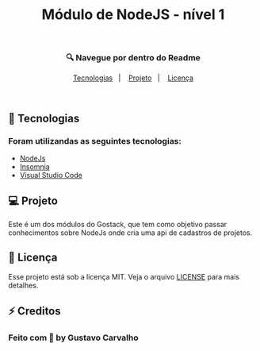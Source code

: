 <h1 align="center"> Módulo de NodeJS - nível 1 </h1>
 &nbsp;
 
<h3 align="center">🔍 Navegue por dentro do Readme </h3>
<p align="center">
  <a href="#rocket-tecnologias">Tecnologias</a>&nbsp;&nbsp;&nbsp;|&nbsp;&nbsp;&nbsp;
  <a href="#-projeto">Projeto</a>&nbsp;&nbsp;&nbsp;|&nbsp;&nbsp;&nbsp;
  <a href="#memo-licença">Licença</a>
</p>

<br>

## 🚀 Tecnologias

### Foram utilizandas as seguintes tecnologias:

- [NodeJs](https://nodejs.org/en/)
- [Insomnia](https://insomnia.rest/)
- [Visual Studio Code](https://code.visualstudio.com/)

## 💻 Projeto

Este é um dos módulos do Gostack, que tem como objetivo passar conhecimentos sobre NodeJs onde cria uma api de cadastros de projetos.


## 📝 Licença


Esse projeto está sob a licença MIT. Veja o arquivo [LICENSE](LICENSE.md) para mais detalhes.


## ⚡ Creditos

### Feito com 💜 by Gustavo Carvalho
